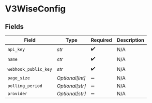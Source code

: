 # V3WiseConfig


## Fields

| Field                | Type                 | Required             | Description          |
| -------------------- | -------------------- | -------------------- | -------------------- |
| `api_key`            | *str*                | :heavy_check_mark:   | N/A                  |
| `name`               | *str*                | :heavy_check_mark:   | N/A                  |
| `webhook_public_key` | *str*                | :heavy_check_mark:   | N/A                  |
| `page_size`          | *Optional[int]*      | :heavy_minus_sign:   | N/A                  |
| `polling_period`     | *Optional[str]*      | :heavy_minus_sign:   | N/A                  |
| `provider`           | *Optional[str]*      | :heavy_minus_sign:   | N/A                  |